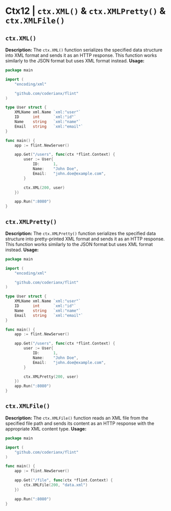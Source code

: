 # Ctx12 | `ctx.XML()` & `ctx.XMLPretty()` & `ctx.XMLFile()`

## `ctx.XML()`
**Description:** The `ctx.XML()` function serializes the specified data structure into XML format and sends it as an HTTP response. This function works similarly to the JSON format but uses XML format instead.
**Usage:**
```go
package main

import (
    "encoding/xml"

    "github.com/coderianx/flint"
)

type User struct {
    XMLName xml.Name `xml:"user"`
    ID      int      `xml:"id"`
    Name    string   `xml:"name"`
    Email   string   `xml:"email"`
}

func main() {
    app := flint.NewServer()

    app.Get("/users", func(ctx *flint.Context) {
        user := User{
            ID:      1,
            Name:    "John Doe",
            Email:   "john.doe@example.com",
        }

        ctx.XML(200, user)
    })

    app.Run(":8080")
}
```
## `ctx.XMLPretty()`
**Description:** The `ctx.XMLPretty()` function serializes the specified data structure into pretty-printed XML format and sends it as an HTTP response. This function works similarly to the JSON format but uses XML format instead.
**Usage:**
```go
package main

import (
    "encoding/xml"

    "github.com/coderianx/flint"
)

type User struct {
    XMLName xml.Name `xml:"user"`
    ID      int      `xml:"id"`
    Name    string   `xml:"name"`
    Email   string   `xml:"email"`
}

func main() {
    app := flint.NewServer()

    app.Get("/users", func(ctx *flint.Context) {
        user := User{
            ID:      1,
            Name:    "John Doe",
            Email:   "john.doe@example.com",
        }

        ctx.XMLPretty(200, user)
    })
    app.Run(":8080")
}
```
## `ctx.XMLFile()`
**Description:** The `ctx.XMLFile()` function reads an XML file from the specified file path and sends its content as an HTTP response with the appropriate XML content type.
**Usage:**
```go
package main

import (
    "github.com/coderianx/flint"
)

func main() {
    app := flint.NewServer()

    app.Get("/file", func(ctx *flint.Context) {
        ctx.XMLFile(200, "data.xml")
    })

    app.Run(":8080")
}
```
